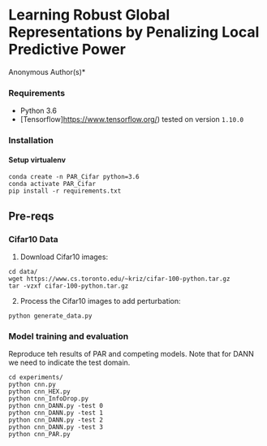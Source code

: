 # Learning Robust Global Representations by Penalizing Local Predictive Power
Anonymous Author(s)\*</sup>


### Requirements
- Python 3.6
- [Tensorflow]https://www.tensorflow.org/) tested on version `1.10.0`

### Installation

#### Setup virtualenv
```
conda create -n PAR_Cifar python=3.6
conda activate PAR_Cifar
pip install -r requirements.txt
```
## Pre-reqs

### Cifar10 Data
1. Download Cifar10 images:
```
cd data/
wget https://www.cs.toronto.edu/~kriz/cifar-100-python.tar.gz
tar -vzxf cifar-100-python.tar.gz
```

2. Process the Cifar10 images to add perturbation:
```
python generate_data.py
```


### Model training and evaluation
Reproduce teh results of PAR and competing models. Note that for DANN we need to indicate the test domain.
```
cd experiments/
python cnn.py
python cnn_HEX.py
python cnn_InfoDrop.py
python cnn_DANN.py -test 0
python cnn_DANN.py -test 1
python cnn_DANN.py -test 2
python cnn_DANN.py -test 3
python cnn_PAR.py
```
